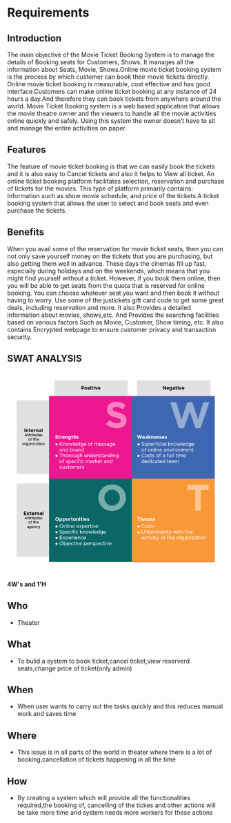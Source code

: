 # Requirements
## Introduction
The main objective of the Movie Ticket Booking System is to manage the details of Booking seats for Customers, Shows. It manages all the information about Seats, Movie, Shows.Online movie ticket booking system is the process by which customer can book their movie tickets directly. Online movie ticket booking is measurable, cost effective and has good interface.Customers can make online ticket booking at any instance of 24 hours a day.And therefore they can book tickets from anywhere around the world. Movie Ticket Booking system is a web based application that allows the movie theatre owner and the viewers to handle all the movie activities online quickly and safely. Using this system the owner doesn’t have to sit and manage the entire activities on paper.
## Features
The feature of movie ticket booking is that we can easily book the tickets and it is also easy to Cancel tickets and also it helps to View all ticket.  An online ticket booking platform facilitates selection, reservation and purchase of tickets for the movies. This type of platform primarily contains: Information such as show movie schedule, and price of the tickets.A ticket booking system that allows the user to select and book seats and even purchase the tickets.
## Benefits
When you avail some of the  reservation for movie ticket seats, then you can not only save yourself money on the tickets that you are purchasing, but also getting them well in advance. These days the cinemas fill up fast, especially during holidays and on the weekends, which means that you might find yourself without a ticket. However, if you book them online, then you will be able to get seats from the quota that is reserved for online booking. You can choose whatever seat you want and then book it without having to worry. Use some of the justickets gift card code to get some great deals, including reservation and more. It also Provides a detailed information about movies, shows,etc. And Provides the searching facilities based on various factors Such as Movie, Customer, Show timing, etc. It also contains Encrypted webpage to ensure customer privacy and transaction security.
## SWAT ANALYSIS
![SWOT Analysis](https://github.com/BhargavaRaj/M1_Movie-Ticket-Booking/blob/5e5c41bef4d301ee2b62a99b902fde6401db243c/1_Requirements/swot-analysis.png)

#### 4W's and 1'H
## Who
*  Theater
## What
*  To bulid a system to book ticket,cancel ticket,view reserverd seats,change price of ticket(only admin)
## When
*  When user wants to carry out the tasks quickly and this reduces manual work and saves time
## Where
*  This issue is in all parts of the world in theater where there is a lot of booking,cancellation of tickets happening in all the time
## How
*  By creating a system which will provide all the functionalities required,the booking of, cancelling of the tickes and other actions will be take more time and system needs more workers for these actions
